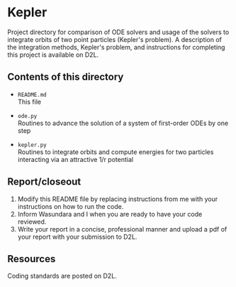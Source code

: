 Kepler
======

Project directory for comparison of ODE solvers and usage of the solvers to integrate orbits of two point particles (Kepler's problem). A description of the integration methods, Kepler's problem, and instructions for completing this project is available on D2L.

Contents of this directory
--------------------------

*  `README.md`  
This file

*  `ode.py`  
Routines to advance the solution of a system of first-order ODEs by one step

*  `kepler.py`  
Routines to integrate orbits and compute energies for two particles interacting 
via an attractive 1/r potential

Report/closeout
---------------

1.  Modify this README file by replacing instructions from me with your  instructions on how to run the code.
2. Inform Wasundara and I when you are ready to have your code reviewed.
3. Write your report in a concise, professional manner and upload a pdf of your report with your submission to D2L.
   
Resources
---------
Coding standards are posted on D2L.
